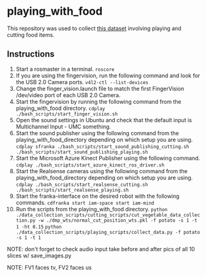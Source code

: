 # playing_with_food
This repository was used to collect [this dataset](https://sites.google.com/view/playing-with-food/home) involving playing and cutting food items.

## Instructions

1. Start a rosmaster in a terminal.
`
roscore
`
2. If you are using the fingervision, run the following command and look for the USB 2.0 Camera ports.
`
v4l2-ctl --list-devices
`
3. Change the finger_vision.launch file to match the first FingerVision /dev/video port of each USB 2.0 Camera.
4. Start the fingervision by running the following command from the playing_with_food directory.
`
cdplay
./bash_scripts/start_finger_vision.sh
`
5. Open the sound settings in Ubuntu and check that the default input is Multichannel Input - UMC something.
6. Start the sound publisher using the following command from the playing_with_food_directory depending on which setup you are using.
`
cdplay
sfranka
./bash_scripts/start_sound_publishing_cutting.sh
./bash_scripts/start_sound_publishing_playing.sh
`
7. Start the Microsoft Azure Kinect Publisher using the following command.
`
cdplay
./bash_scripts/start_azure_kinect_ros_driver.sh
`
8. Start the Realsense cameras using the following command from the playing_with_food_directory depending on which setup you are using.
`
cdplay
./bash_scripts/start_realsense_cutting.sh
./bash_scripts/start_realsense_playing.sh
`
9. Start the franka-interface on the desired robot with the following commands.
`
cdfranka
start iam-space
start iam-mind
`
10. Run the scripts from the playing_with_food directory.
`
python ./data_collection_scripts/cutting_scripts/cut_vegetable_data_collection.py -w ./dmp_wts/normal_cut_position_wts.pkl -f potato -s 1 -t 1 -ht 0.15
`
`
python ./data_collection_scripts/playing_scripts/collect_data.py -f potato -s 1 -t 1
`

NOTE: don't forget to check audio input
take before and after pics of all 10 slices w/ save_images.py

NOTE: FV1 faces tv, FV2 faces us
